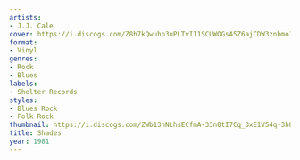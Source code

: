 ```yaml
---
artists:
- J.J. Cale
cover: https://i.discogs.com/Z8h7kQwuhp3uPLTvII1SCUWOGsA5Z6ajCDW3znbmo1M/rs:fit/g:sm/q:90/h:600/w:600/czM6Ly9kaXNjb2dz/LWRhdGFiYXNlLWlt/YWdlcy9SLTEzNDk1/OTYtMTIxMTgxNTYy/MS5qcGVn.jpeg
format:
- Vinyl
genres:
- Rock
- Blues
labels:
- Shelter Records
styles:
- Blues Rock
- Folk Rock
thumbnail: https://i.discogs.com/ZWb13nNLhsECfmA-33n0tI7Cq_3xE1V54q-3hOmLeQw/rs:fit/g:sm/q:40/h:150/w:150/czM6Ly9kaXNjb2dz/LWRhdGFiYXNlLWlt/YWdlcy9SLTEzNDk1/OTYtMTIxMTgxNTYy/MS5qcGVn.jpeg
title: Shades
year: 1981
---
```

